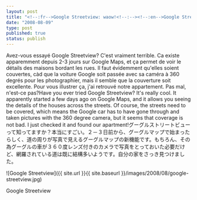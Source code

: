 ```yaml
---
layout: post
title: "<!--:fr-->Google Streetview: waow!<!--:--><!--:en-->Google Streetview: waow!<!--:--><!--:ja-->グーグルストリートビュー：すごーい！<!--:-->"
date: "2008-08-09"
type: post
published: true
status: publish
---
```


Avez-vous essayé Google Streetview? C'est vraiment terrible. Ca existe apparemment depuis 2-3 jours sur Google Maps, et ça permet de voir le détails des maisons bordant les rues. Il faut évidemment qu'elles soient couvertes, càd que la voiture Google soit passée avec sa caméra à 360 degrés pour les photographier, mais il semble que la couverture soit excellente. Pour vous illustrer ça, j'ai retrouvé notre appartement. Pas mal, n'est-ce pas?Have you ever tried Google Streetview? It's really cool. It apparently started a few days ago on Google Maps, and it allows you seeing the details of the houses across the streets. Of course, the streets need to be covered, which means the Google car has to have gone through and taken pictures with the 360 degree camera, but it seems that coverage is not bad. I just checked it and found our apartment!グーグルストリートビューって知ってますか？本当にすごい。２－３日前から、グーグルマップで始まったらしく、道の周りが写真で見えるグーグルマップの新機能です。もちろん、その為グーグルの車が３６０度レンズ付きのカメラで写真をとっておいた必要だけど、網羅されている道は既に結構多いようです。自分の家をさっき見つけました。

![Google Streetview]({{ site.url }}{{ site.baseurl }}/images/2008/08/google-streetview.jpg)

Google Streetview

